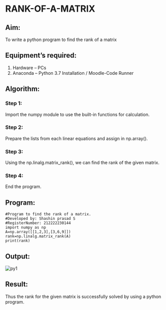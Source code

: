 # RANK-OF-A-MATRIX
## Aim:
To write a python program to find the rank of a matrix
## Equipment’s required:
1. 	Hardware – PCs
2. 	Anaconda – Python 3.7 Installation / Moodle-Code Runner
## Algorithm:
### Step 1: 
Import the numpy module to use the built-in functions for calculation.
### Step 2: 
Prepare the lists from each linear equations and assign in np.array().
### Step 3:
Using the np.linalg.matrix_rank(), we can find the rank of the given matrix.
### Step 4: 
End the program.
## Program:
```
#Program to find the rank of a matrix.
#Developed by: Shashin prasad S 
#RegisterNumber: 212222230144
import numpy as np
A=np.array([[1,2,3],[3,6,9]])
rank=np.linalg.matrix_rank(A)
print(rank)
```
## Output:

![py1](https://github.com/shashinprasad/RANK-OF-A-MATRIX/assets/129143499/ceb81e9a-7fbd-4a2e-8751-c354d90e8772)

## Result:

Thus the rank for the given matrix is successfully solved by  using a python program.

